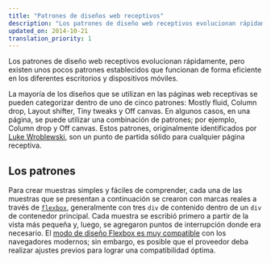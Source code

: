 ```yaml
---
title: "Patrones de diseños web receptivos"
description: "Los patrones de diseño web receptivos evolucionan rápidamente, pero existen unos pocos patrones establecidos que funcionan de forma eficiente en los diferentes escritorios y dispositivos móviles."
updated_on: 2014-10-21
translation_priority: 1
---
```


<p class="intro">
  Los patrones de diseño web receptivos evolucionan rápidamente, pero existen unos pocos patrones establecidos que funcionan de forma eficiente en los diferentes escritorios y dispositivos móviles.
</p>

La mayoría de los diseños que se utilizan en las páginas web receptivas se
pueden categorizar dentro de uno de cinco patrones: Mostly fluid, Column drop,
Layout shifter, Tiny tweaks y Off canvas. En algunos casos, en una página, se
puede utilizar una combinación de patrones; por ejemplo, Column drop
y Off canvas.  Estos patrones, originalmente identificados por [Luke
Wroblewski](http://www.lukew.com/ff/entry.asp?1514), son un punto de partida sólido
para cualquier página receptiva.

## Los patrones

Para crear muestras simples y fáciles de comprender, cada una de las muestras
que se presentan a continuación se crearon con marcas reales a través de 
[`flexbox`](https://developer.mozilla.org/en-US/docs/Web/Guide/CSS/Flexible_boxes),
generalmente con tres `div` de contenido dentro de un `div` de contenedor principal.
 Cada muestra se escribió primero a partir de la vista más pequeña y, luego,
se agregaron puntos de interrupción donde era necesario.  El [modo de diseño Flexbox es muy
compatible](http://caniuse.com/#search=flexbox) con los navegadores modernos; sin embargo, es posible que el
proveedor deba realizar ajustes previos para lograr una compatibilidad óptima.


